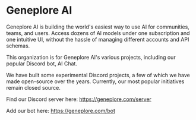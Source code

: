 # Geneplore AI

Geneplore AI is building the world's easiest way to use AI for communities, teams, and users. Access dozens of AI models under one subscription and one intuitive UI, without the hassle of managing different accounts and API schemas.

This organization is for Geneplore AI's various projects, including our popular Discord bot, AI Chat.

We have built some experimental Discord projects, a few of which we have made open-source over the years. Currently, our most popular initiatives remain closed source.

Find our Discord server here: https://geneplore.com/server

Add our bot here: https://geneplore.com/bot
